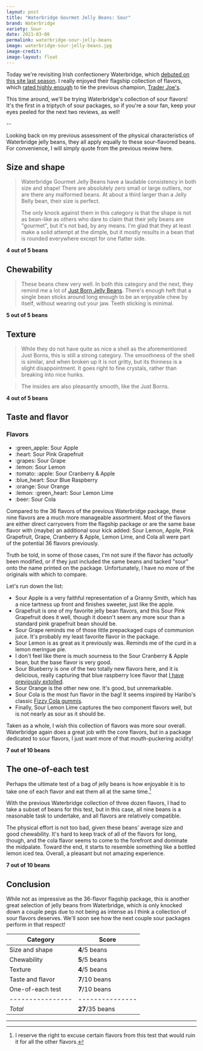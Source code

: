 ```yaml
---
layout: post
title: "Waterbridge Gourmet Jelly Beans: Sour"
brand: Waterbridge
variety: Sour
date: 2021-03-08
permalink: waterbridge-sour-jelly-beans
image: waterbridge-sour-jelly-beans.jpg
image-credit:
image-layout: float
---
```



Today we're revisiting Irish confectionery Waterbridge, which
[debuted on this site last season](/waterbridge-gourmet-jelly-beans).
I really enjoyed their flagship collection of flavors,
which [rated highly enough](/waterbridge-gourmet-jelly-beans#conclusion)
to tie the previous champion, [Trader Joe's](trader-joes-gourmet-jelly-beans).

This time around, we'll be trying Waterbridge's collection of sour flavors!
It's the first in a triptych of sour packages, so if you're a sour fan,
keep your eyes peeled for the next two reviews, as well!


--

Looking back on my previous assessment of the physical characteristics
of Waterbridge jelly beans, they all apply equally to these sour-flavored beans.
For convenience, I will simply quote from the previous review here.


## Size and shape

> Waterbridge Gourmet Jelly Beans have a laudable consistency
> in both size and shape!
> There are absolutely zero small or large outliers,
> nor are there any malformed beans.
> At about a third larger than a Jelly Belly bean, their size is perfect.
>
> The only knock against them in this category is that the shape is not
> as bean-like as others who dare to claim that their jelly beans are "gourmet",
> but it's not bad, by any means.
> I'm glad that they at least make a solid attempt at the dimple,
> but it mostly results in a bean that is rounded everywhere
> except for one flatter side.

**4 out of 5 beans**


## Chewability

> These beans chew very well.
> In both this category and the next, they remind me a lot of
> [Just Born Jelly Beans](/just-born-jelly-beans).
> There's enough heft that a single bean sticks around long enough
> to be an enjoyable chew by itself, without wearing out your jaw.
> Teeth sticking is minimal.

**5 out of 5 beans**


## Texture

> While they do not have quite as nice a shell as the aforementioned Just Borns,
> this is still a strong category.
> The smoothness of the shell is similar, and when broken up it is not gritty,
> but its thinness is a slight disappointment.
> It goes right to fine crystals, rather than breaking into nice hunks.

> The insides are also pleasantly smooth, like the Just Borns.

**4 out of 5 beans**


## Taste and flavor

<div class="inset">
    <h3>Flavors</h3>
    <ul class="emoji-list">
        <li>:green_apple: Sour Apple</li>
        <li>:heart: Sour Pink Grapefruit</li>
        <li>:grapes: Sour Grape</li>
        <li>:lemon: Sour Lemon</li>
        <li>:tomato: :apple: Sour Cranberry & Apple</li>
        <li>:blue_heart: Sour Blue Raspberry</li>
        <li>:orange: Sour Orange</li>
        <li>:lemon: :green_heart: Sour Lemon Lime</li>
        <li>:beer: Sour Cola</li>
    </ul>
</div>

Compared to the 36 flavors of the previous Waterbridge package,
these nine flavors are a much more manageable assortment.
Most of the flavors are either direct carryovers from the flagship package
or are the same base flavor with (maybe) an additional sour kick added:
Sour Lemon, Apple, Pink Grapefruit, Grape,
Cranberry & Apple, Lemon Lime, and Cola
all were part of the potential 36 flavors previously.

Truth be told, in some of those cases,
I'm not sure if the flavor has _actually_ been modified,
or if they just included the same beans
and tacked "sour" onto the name printed on the package.
Unfortunately, I have no more of the originals with which to compare.

Let's run down the list:

- Sour Apple is a very faithful representation of a Granny Smith,
  which has a nice tartness up front and finishes sweeter, just like the apple.
- Grapefruit is one of my favorite jelly bean flavors, and
  this Sour Pink Grapefruit does it well, though it doesn't seem any more sour
  than a standard pink grapefruit bean should be.
- Sour Grape reminds me of those little prepackaged cups of communion juice.
  It's probably my least favorite flavor in the package.
- Sour Lemon is as great as it previously was.
  Reminds me of the curd in a lemon meringue pie.
- I don't feel like there is much sourness to the Sour Cranberry & Apple bean,
  but the base flavor is very good.
- Sour Blueberry is one of the two totally new flavors here,
  and it is delicious, really capturing that blue raspberry Icee flavor that
  [I have previously extolled](/trolli-sour-brite-jelly-beans#taste-and-flavor).
- Sour Orange is the other new one. It's good, but unremarkable.
- Sour Cola is the most fun flavor in the bag! It seems inspired by Haribo's
  classic [Fizzy Cola gummis](https://www.haribo.com/en-us/products/fizzy-cola).
- Finally, Sour Lemon Lime captures the two component flavors well,
  but is not nearly as sour as it should be.

Taken as a whole, I wish this collection of flavors was more sour overall.
Waterbridge again does a great job with the core flavors,
but in a package dedicated to sour flavors, I just want more of that
mouth-puckering acidity!

**7 out of 10 beans**


## The one-of-each test

Perhaps the ultimate test of a bag of jelly beans is how enjoyable it is
to take one of each flavor and eat them all at the same time.[^1]

With the previous Waterbridge collection of three dozen flavors,
I had to take a subset of beans for this test,
but in this case, all nine beans is a reasonable task to undertake,
and all flavors are relatively compatible.

The physical effort is not too bad,
given these beans' average size and good chewability.
It's hard to keep track of all of the flavors for long, though,
and the cola flavor seems to come to the forefront and
dominate the midpalate.
Toward the end, it starts to resemble something like a bottled lemon iced tea.
Overall, a pleasant but not amazing experience.

**7 out of 10 beans**


## Conclusion

While not as impressive as the 36-flavor flagship package,
this is another great selection of jelly beans from Waterbridge,
which is only knocked down a couple pegs due to
not being as intense as I think a collection of sour flavors deserves.
We'll soon see how the next couple sour packages perform in that respect!

Category         | Score
---------------- | ---------------
Size and shape   | **4**/5 beans
Chewability      | **5**/5 beans
Texture          | **4**/5 beans
Taste and flavor | **7**/10 beans
One-of-each test | **7**/10 beans
---------------- | ---------------
_Total_          | **27**/35 beans


---

[^1]: I reserve the right to excuse certain flavors from this test that would ruin it for all the other flavors.
